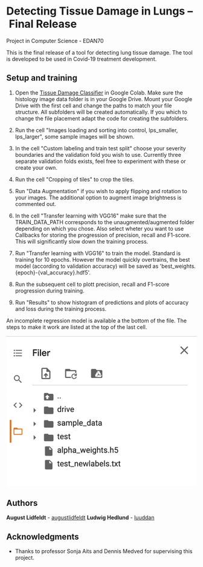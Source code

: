 # Detecting Tissue Damage in Lungs – Final Release
Project in Computer Science - EDAN70

This is the final release of a tool for detecting lung tissue damage. The tool is developed to be used in Covid-19 treatment development. 

## Setup and training
1. Open the [Tissue Damage Classifier](https://github.com/augustlidfeldt/EDAN70/blob/main/Tissue_damage_classifier_final_version/tissue_damage_classifier_final_version.ipynb) in Google Colab. Make sure the histology image data folder is in your Google Drive. Mount your Google Drive with the first cell and change the paths to match your file structure. All subfolders will be created automatically. If you which to change the file placement adapt the code for creating the subfolders. 

2. Run the cell "Images loading and sorting into control, lps_smaller, lps_larger", some sample images will be shown.

3. In the cell "Custom labeling and train test split" choose your severity boundaries and the validation fold you wish to use. Currently three separate validation folds exists, feel free to experiment with these or create your own.

4. Run the cell "Cropping of tiles" to crop the tiles.

5. Run "Data Augmentation" if you wish to apply flipping and rotation to your images. The additional option to augment image brightness is commented out.

6. In the cell "Transfer learning with VGG16" make sure that the TRAIN_DATA_PATH corresponds to the unaugmented/augmented folder depending on which you chose. Also select wheter you want to use Callbacks for storing the progression of precision, recall and F1-score. This will significantly slow down the training process.

7. Run "Transfer learning with VGG16" to train the model. Standard is training for 10 epochs. However the model quickly overtrains, the best model (according to validation accuracy) will be saved as 'best_weights.{epoch}-{val_accuracy}.hdf5'. 

8. Run the subsequent cell to plott precision, recall and F1-score progression during training.

9. Run "Results" to show histogram of predictions and plots of accuracy and loss during the training process.


An incomplete regression model is available a the bottom of the file. The steps to make it work are listed at the top of the last cell.


![File structure](https://github.com/augustlidfeldt/EDAN70/blob/main/Alpha_Release/filestructure.jpg)

## Authors

**August Lidfeldt** - [augustlidfeldt](https://github.com/augustlidfeldt)
**Ludwig Hedlund** - [luuddan](https://github.com/luuddan)

## Acknowledgments

* Thanks to professor Sonja Aits and Dennis Medved for supervising this project.


